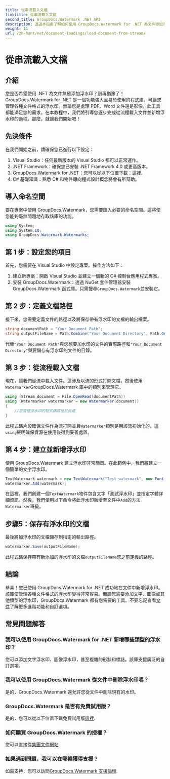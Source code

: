 ```yaml
---
title: 從串流載入文檔
linktitle: 從串流載入文檔
second_title: GroupDocs.Watermark .NET API
description: 透過本指南了解如何使用 GroupDocs.Watermark for .NET 為文件添加浮水印。非常適合希望增強文件安全性的開發人員。
weight: 11
url: /zh-hant/net/document-loadings/load-document-from-stream/
---
```


# 從串流載入文檔

## 介紹
您是否希望使用 .NET 為文件無縫添加浮水印？別再猶豫了！ GroupDocs.Watermark for .NET 是一個功能強大且易於使用的程式庫，可讓您管理各種文件格式的浮水印。無論您是處理 PDF、Word 文件還是影像，此工具都能滿足您的需求。在本教程中，我們將引導您逐步完成從流程載入文件並新增浮水印的過程。那麼，就讓我們開始吧！
## 先決條件
在我們開始之前，請確保您已進行以下設定：
1. Visual Studio：任何最新版本的 Visual Studio 都可以正常運作。
2. .NET Framework：確保您已安裝 .NET Framework 4.0 或更高版本。
3.  GroupDocs.Watermark for .NET：您可以從以下位置下載：[這裡](https://releases.groupdocs.com/Watermark/net/).
4. C# 基礎知識：熟悉 C# 和物件導向程式設計概念將會有所幫助。

## 導入命名空間
要在專案中使用 GroupDocs.Watermark，您需要匯入必要的命名空間。這將使您能夠毫無問題地存取該庫的功能。
```csharp
using System;
using System.IO;
using GroupDocs.Watermark.Watermarks;
```
## 第 1 步：設定您的項目
首先，您需要在 Visual Studio 中設定專案。操作方法如下：
1. 建立新專案：開啟 Visual Studio 並建立一個新的 C# 控制台應用程式專案。
2. 安裝 GroupDocs.Watermark：透過 NuGet 套件管理器安裝 GroupDocs.Watermark 函式庫。只需搜尋`GroupDocs.Watermark`並安裝它。
## 第 2 步：定義文檔路徑
接下來，您需要定義文件的路徑以及將保存帶有浮水印的文檔的輸出檔案。
```csharp
string documentPath = "Your Document Path";
string outputFileName = Path.Combine("Your Document Directory", Path.GetFileName(documentPath));
```
代替`"Your Document Path"`與您想要加水印的文件的實際路徑和`"Your Document Directory"`與要儲存有浮水印的文件的目錄。
## 第 3 步：從流程載入文檔
現在，讓我們從流中載入文件。這涉及以流的形式打開文檔，然後使用`Watermarker`GroupDocs.Watermark 庫中的類別來管理它。
```csharp
using (Stream document = File.OpenRead(documentPath))
using (Watermarker watermarker = new Watermarker(document))
{
    //您管理浮水印的程式碼將位於此處
}
```
此程式碼片段確保文件作為流打開並且`Watermarker`類別是用該流初始化的。這`using`聲明確保資源在使用後得到妥善處置。
## 第 4 步：建立並新增浮水印
使用 GroupDocs.Watermark 建立浮水印非常簡單。在此範例中，我們將建立一個簡單的文字浮水印。
```csharp
TextWatermark watermark = new TextWatermark("Test watermark", new Font("Arial", 12));
watermarker.Add(watermark);
```
在這裡，我們創建一個`TextWatermark`物件包含文字「測試浮水印」並指定字體詳細資訊。然後，我們使用以下命令將此浮水印新增至文件中`Add`的方法`Watermarker`班級。
## 步驟5：保存有浮水印的文檔
最後將加浮水印的文檔儲存到指定的輸出路徑。
```csharp
watermarker.Save(outputFileName);
```
此程式碼保存帶有新添加的浮水印的文檔`outputFileName`您之前定義的路徑。

## 結論
恭喜！您已使用 GroupDocs.Watermark for .NET 成功地在文件中新增浮水印。該庫使管理各種文件格式的浮水印變得非常容易。無論您需要添加文字、圖像或其他類型的浮水印，GroupDocs.Watermark 都有您需要的工具。不要忘記查看[文件](https://tutorials.groupdocs.com/Watermark/net/)了解更多進階功能和自訂選項。
## 常見問題解答
### 我可以使用 GroupDocs.Watermark for .NET 新增哪些類型的浮水印？
您可以添加文字浮水印、圖像浮水印，甚至複雜的形狀和標誌。該庫支援廣泛的自訂選項。
### 我可以使用 GroupDocs.Watermark 從文件中刪除浮水印嗎？
是的，GroupDocs.Watermark 還允許您從文件中刪除現有的水印。
### GroupDocs.Watermark 是否有免費試用版？
是的，您可以從以下位置下載免費試用版[這裡](https://releases.groupdocs.com/).
### 如何購買 GroupDocs.Watermark 的授權？
您可以直接從[集團文件網站](https://purchase.groupdocs.com/buy).
### 如果遇到問題，我可以在哪裡獲得支援？
如需支持，您可以訪問[GroupDocs.Watermark 支援論壇](https://forum.groupdocs.com/c/watermark/19).